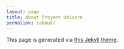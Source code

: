 ```yaml
---
layout: page
title: About Project Unicorn
permalink: /about/
---
```


This page is generated via [this Jekyll theme](https://github.com/johnotander/pixyll). 
